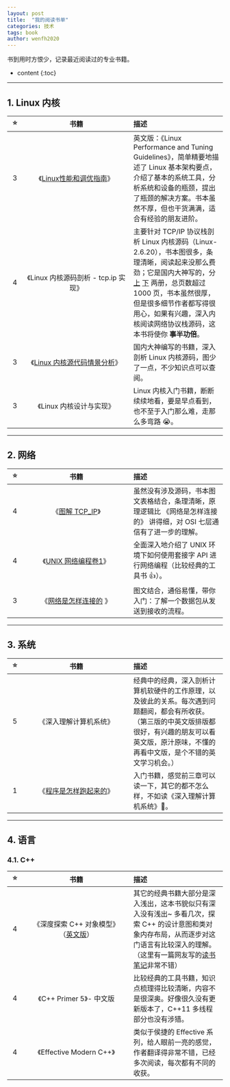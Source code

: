 ```yaml
---
layout: post
title:  "我的阅读书单"
categories: 技术
tags: book
author: wenfh2020
---
```


书到用时方恨少，记录最近阅读过的专业书籍。






* content
{:toc}

---

## 1. Linux 内核

<style> table th:first-of-type { width: 20px; };  </style>
<style> table th:nth-of-type(2)  { width: 235px; } </style>

|   ⭐️   |                                                                                                                         书籍                                                                                                                         | 描述                                                                                                                                                                                                                                                                                                                                                                                                                                                                                                                                                                                                                                                                                                                           |
| :---: | :--------------------------------------------------------------------------------------------------------------------------------------------------------------------------------------------------------------------------------------------------: | :----------------------------------------------------------------------------------------------------------------------------------------------------------------------------------------------------------------------------------------------------------------------------------------------------------------------------------------------------------------------------------------------------------------------------------------------------------------------------------------------------------------------------------------------------------------------------------------------------------------------------------------------------------------------------------------------------------------------------- |
|   3   |                                                                                           《[Linux性能和调优指南](https://lenovopress.com/redp4285.pdf)》                                                                                            | 英文版：《Linux Performance and Tuning Guidelines》，简单精要地描述了 Linux 基本架构要点，介绍了基本的系统工具，分析系统和设备的瓶颈，提出了瓶颈的解决方案。书本虽然不厚，但也干货满满，适合有经验的朋友进阶。                                                                                                                                                                                                                                                                                                                                                                                                                                                                                                                 |
|   4   |                                                                                                         《Linux 内核源码剖析 - tcp.ip 实现》                                                                                                         | 主要针对 TCP/IP 协议栈剖析 Linux 内核源码（Linux-2.6.20），书本图很多，条理清晰，阅读起来没那么费劲；它是国内大神写的，分 [上](https://raw.githubusercontent.com/run/kernel-tcp/master/pdf%E8%B5%84%E6%96%99/Linux%20%E5%86%85%E6%A0%B8%E6%BA%90%E7%A0%81%E5%89%96%E6%9E%90-%20TCP.IP%20%E5%AE%9E%E7%8E%B0%2C%20%E6%A8%8A%E4%B8%9C%E4%B8%9C%2C%20%E8%8E%AB%E6%BE%9C%2C%20%E4%B8%8A%E5%86%8C%2C%202011(1).pdf) [下](https://raw.githubusercontent.com/run/kernel-tcp/master/pdf%E8%B5%84%E6%96%99/LINUX%E5%86%85%E6%A0%B8%E6%BA%90%E7%A0%81%E5%89%96%E6%9E%90%E4%B8%8B%E5%86%8C_.pdf) 两册，总页数超过 1000 页，书本虽然很厚，但是很多细节作者都写得很用心，如果有兴趣，深入内核阅读网络协议栈源码，这本书将使你 **事半功倍**。 |
|   3   |                       《[Linux 内核源代码情景分析](https://raw.githubusercontent.com/lancetw/ebook-1/master/03_operating_system/Linux%E5%86%85%E6%A0%B8%E6%BA%90%E4%BB%A3%E7%A0%81%E6%83%85%E6%99%AF%E5%88%86%E6%9E%90.pdf)》                        | 国内大神编写的书籍，深入剖析 Linux 内核源码，图少了一点，不少知识点可以查阅。                                                                                                                                                                                                                                                                                                                                                                                                                                                                                                                                                                                                                                                  |
|   3   |                                                                                                               《Linux 内核设计与实现》                                                                                                               | Linux 内核入门书籍，断断续续地看，要是早点看到，也不至于入门那么难，走那么多弯路 😭。                                                                                                                                                                                                                                                                                                                                                                                                                                                                                                                                                                                                                                           |

---

## 2. 网络

|   ⭐️   |    书籍   | 描述    |
| :---: | :-------: | :------------------------------------------------------ |
|   4   |   《[图解 TCP_IP](https://raw.githubusercontent.com/lancetw/ebook-1/master/04_network/%E5%9B%BE%E8%A7%A3TCP_IP_%E7%AC%AC5%E7%89%88.pdf)》 | 虽然没有涉及源码，书本图文表格结合，条理清晰，原理逻辑比 《网络是怎样连接的》 讲得细，对 OSI 七层通信有了进一步的理解。 |
|   4   | 《[UNIX 网络编程卷1](https://raw.githubusercontent.com/lancetw/ebook-1/master/01_programming/UNIX%E7%BD%91%E7%BB%9C%E7%BC%96%E7%A8%8B%E5%8D%B71%EF%BC%9A%E5%A5%97%E6%8E%A5%E5%AD%97%E8%81%94%E7%BD%91API%EF%BC%88%E7%AC%AC3%E7%89%88%EF%BC%89.pdf)》 | 全面深入地介绍了 UNIX 环境下如何使用套接字 API 进行网络编程（比较经典的工具书 👍）。   |
|   3   | 《[网络是怎样连接的](https://raw.githubusercontent.com/tongxurt/pdfs/master/%E7%BD%91%E7%BB%9C%E6%98%AF%E6%80%8E%E6%A0%B7%E8%BF%9E%E6%8E%A5%E7%9A%84_%E6%88%B7%E6%A0%B9%E5%8B%A4.pdf) 》 | 图文结合，通俗易懂，带你入门：了解一个数据包从发送到接收的流程。|

---

## 3. 系统

|   ⭐️   |    书籍   | 描述    |
| :---: | :-------: | :------------------------------------------------------ |
|   5   |  《深入理解计算机系统》 | 经典中的经典，深入剖析计算机软硬件的工作原理，以及彼此的关系。每次遇到问题翻阅，都会有所收获。 （第三版的中英文版排版都很好，有兴趣的朋友可以看英文版，原汁原味，不懂的再看中文版，是个不错的英文学习机会。）  |
|   1   |  《[程序是怎样跑起来的](https://raw.githubusercontent.com/homerzhou/pdf/master/%E7%A8%8B%E5%BA%8F%E6%98%AF%E6%80%8E%E6%A0%B7%E8%B7%91%E8%B5%B7%E6%9D%A5%E7%9A%84%20%E6%97%A5%20%E7%9F%A2%E6%B3%BD%E4%B9%85%E9%9B%84%20.pdf)》  | 入门书籍，感觉前三章可以读一下，其它的都不怎么样，不如读《深入理解计算机系统》🐶。  |

---

## 4. 语言

### 4.1. C++

|   ⭐️   |    书籍   | 描述    |
| :---: | :-------: | :------------------------------------------------------ |
| 4 | 《深度探索 C++ 对象模型》<br/>（[英文版](https://github.com/YuxuanLing/books/blob/master/c/C%2B%2B_En_Inside.The.C%2B%2B.Object.Model.pdf)） | 其它的经典书籍大部分是深入浅出，这本书貌似只有深入没有浅出~ 多看几次，探索 C++ 的设计意图和类对象内存布局，从而逐步对这门语言有比较深入的理解。（这里有一篇网友写的[读书笔记](https://github.com/zfengzhen/Blog/blob/master/article/%E3%80%8A%E6%B7%B1%E5%85%A5%E6%8E%A2%E7%B4%A2C%2B%2B%E5%AF%B9%E8%B1%A1%E6%A8%A1%E5%9E%8B%E3%80%8B%E8%AF%BB%E4%B9%A6%E7%AC%94%E8%AE%B0.md)非常不错）|
|4|《C++ Primer 5》- 中文版|比较经典的工具书籍，知识点梳理得比较清晰，内容不是很深奥。好像很久没有更新版本了，C++11 多线程部分也没有涉猎。|
|4|《Effective Modern C++》|类似于侯捷的 Effective 系列，给人眼前一亮的感觉，作者翻译得非常不错，已经多次阅读，每次都有不同的收获。|
